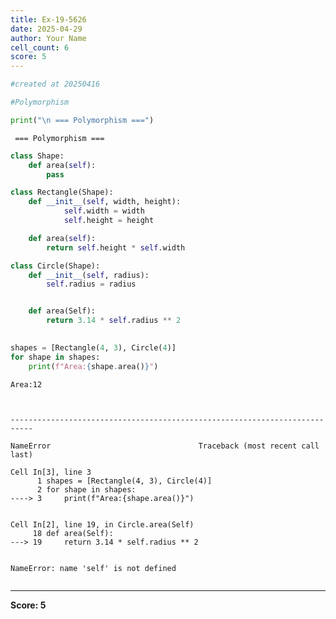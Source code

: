 ```yaml
---
title: Ex-19-5626
date: 2025-04-29
author: Your Name
cell_count: 6
score: 5
---
```


```python
#created at 20250416
```


```python
#Polymorphism
```


```python
print("\n === Polymorphism ===")
```

    
     === Polymorphism ===



```python
class Shape:
    def area(self):
        pass

class Rectangle(Shape):
    def __init__(self, width, height):
            self.width = width
            self.height = height

    def area(self):
        return self.height * self.width

class Circle(Shape):
    def __init__(self, radius):
        self.radius = radius


    def area(Self):
        return 3.14 * self.radius ** 2
        
```


```python
shapes = [Rectangle(4, 3), Circle(4)]
for shape in shapes:
    print(f"Area:{shape.area()}")
```

    Area:12



    ---------------------------------------------------------------------------

    NameError                                 Traceback (most recent call last)

    Cell In[3], line 3
          1 shapes = [Rectangle(4, 3), Circle(4)]
          2 for shape in shapes:
    ----> 3     print(f"Area:{shape.area()}")


    Cell In[2], line 19, in Circle.area(Self)
         18 def area(Self):
    ---> 19     return 3.14 * self.radius ** 2


    NameError: name 'self' is not defined



```python

```


---
**Score: 5**